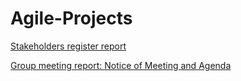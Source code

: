 # Agile-Projects


[Stakeholders register report](https://github.com/jo3al3x/Agile-Projects/blob/main/docs/Stakeholder%20register%20sample%20-%20Copy.docx)

[Group meeting report: Notice of Meeting and Agenda](https://github.com/jo3al3x/Agile-Projects/blob/main/docs/Group%20Meeting%20Report%20template.docx)
